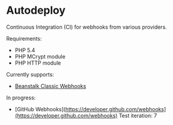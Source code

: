 Autodeploy
==========

Continuous Integration (CI) for webhooks from various providers.

Requirements:

* PHP 5.4
* PHP MCrypt module
* PHP HTTP module

Currently supports:

* [Beanstalk Classic Webhooks](http://support.beanstalkapp.com/customer/portal/articles/75753-trigger-a-url-on-commit-with-web-hooks)

In progress:

* [GitHub Webhooks](https://developer.github.com/webhooks](https://developer.github.com/webhooks) Test iteration: 7 